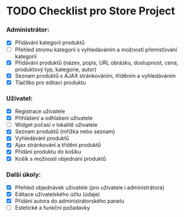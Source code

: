 # TODO Checklist pro Store Project

### Administrátor:
- [x] Přidávání kategorií produktů
- [ ] Přehled stromu kategorií s vyhledáváním a možností přemisťování kategorií
- [x] Přidávání produktů (název, popis, URL obrázku, dostupnost, cena, produktový typ, kategorie, autor)
- [x] Seznam produktů s AJAX stránkováním, tříděním a vyhledáváním
- [x] Tlačítko pro editaci produktu

### Uživatel:
- [x] Registrace uživatele
- [x] Přihlášení a odhlášení uživatele
- [ ] Widget počasí v lokalitě uživatele
- [x] Seznam produktů (mřížka nebo seznam)
- [x] Vyhledávání produktů
- [x] Ajax stránkování a třídění produktů
- [x] Přidání produktu do košíku
- [x] Košík s možností objednání produktů

### Další úkoly:
- [x] Přehled objednávek uživatele (pro uživatele i administrátora)
- [x] Editace uživatelského účtu (údaje)
- [x] Přidání autora do administrátorského panelu
- [ ] Estetické a funkční požadavky
